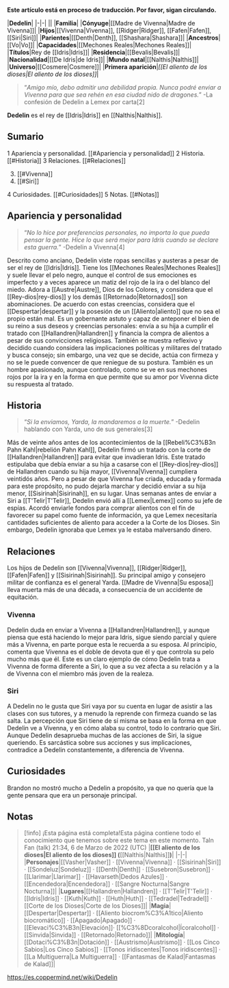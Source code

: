 **Este artículo está en proceso de traducción. Por favor, sigan circulando.**


|**Dedelin**|
|-|-|
||
|**Familia**|
|**Cónyuge**|[[Madre de Vivenna\|Madre de Vivenna]]|
|**Hijos**|[[Vivenna\|Vivenna]], [[Ridger\|Ridger]], [[Fafen\|Fafen]], [[Siri\|Siri]]|
|**Parientes**|[[Denth\|Denth]], [[Shashara\|Shashara]]|
|**Ancestros**|[[Vo\|Vo]]|
|**Capacidades**|[[Mechones Reales\|Mechones Reales]]|
|**Títulos**|Rey de [[Idris\|Idris]]|
|**Residencia**|[[Bevalis\|Bevalis]]|
|**Nacionalidad**|[[De Idris\|de Idris]]|
|**Mundo natal**|[[Nalthis\|Nalthis]]|
|**Universo**|[[Cosmere\|Cosmere]]|
|**Primera aparición**|*[[El aliento de los dioses\|El aliento de los dioses]]*|

>“*Amigo mío, debo admitir una debilidad propia. Nunca podré enviar a Vivenna para que sea rehén en esa ciudad nido de dragones.*”
\-La confesión de Dedelin a Lemex por carta[2]


**Dedelin** es el rey de [[Idris\|Idris]] en [[Nalthis\|Nalthis]].

## Sumario

1 Apariencia y personalidad. [[#Apariencia y personalidad]] 
2 Historia. [[#Historia]] 
3 Relaciones. [[#Relaciones]] 

3. [[#Vivenna]] 
3. [[#Siri]] 


4 Curiosidades. [[#Curiosidades]] 
5 Notas. [[#Notas]] 


## Apariencia y personalidad
>“*No lo hice por preferencias personales, no importa lo que pueda pensar la gente. Hice lo que será mejor para Idris cuando se declare esta guerra.*”
\-Dedelin a Vivenna[4]


Descrito como anciano, Dedelin viste ropas sencillas y austeras a pesar de ser el rey de [[Idris\|Idris]]. Tiene los [[Mechones Reales\|Mechones Reales]] y suele llevar el pelo negro, aunque el control de sus emociones es imperfecto y a veces aparece un matiz del rojo de la ira o del blanco del miedo.
Adora a [[Austre\|Austre]], Dios de los Colores, y considera que el [[Rey-dios\|rey-dios]] y los demás [[Retornado\|Retornados]] son abominaciones. De acuerdo con estas creencias, considera que el [[Despertar\|despertar]] y la posesión de un [[Aliento\|aliento]] que no sea el propio están mal.
Es un gobernante astuto y capaz de anteponer el bien de su reino a sus deseos y creencias personales: envía a su hija a cumplir el tratado con [[Hallandren\|Hallandren]] y financia la compra de alientos a pesar de sus convicciones religiosas. También se muestra reflexivo y decidido cuando considera las implicaciones políticas y militares del tratado y busca consejo; sin embargo, una vez que se decide, actúa con firmeza y no se le puede convencer de que reniegue de su postura. También es un hombre apasionado, aunque controlado, como se ve en sus mechones rojos por la ira y en la forma en que permite que su amor por Vivenna dicte su respuesta al tratado.

## Historia
>“*Si la enviamos, Yarda, la mandaremos a la muerte.*”
\-Dedelin hablando con Yarda, uno de sus generales[3]


Más de veinte años antes de los acontecimientos de la [[Rebeli%C3%B3n Pahn Kahl\|rebelión Pahn Kahl]], Dedelin firmó un tratado con la corte de [[Hallandren\|Hallandren]] para evitar que invadieran Idris. Este tratado estipulaba que debía enviar a su hija a casarse con el [[Rey-dios\|rey-dios]] de Hallandren cuando su hija mayor, [[Vivenna\|Vivenna]] cumpliera veintidós años. Pero a pesar de que Vivenna fue criada, educada y formada para este propósito, no pudo dejarla marchar y decidió enviar a su hija menor, [[Sisirinah\|Sisirinah]], en su lugar.
Unas semanas antes de enviar a Siri a [[T'Telir\|T'Telir]], Dedelin envió allí a [[Lemex\|Lemex]] como su jefe de espías. Acordó enviarle fondos para comprar alientos con el fin de favorecer su papel como fuente de información, ya que Lemex necesitaría cantidades suficientes de aliento para acceder a la Corte de los Dioses. Sin embargo, Dedelin ignoraba que Lemex ya le estaba malversando dinero.

## Relaciones
Los hijos de Dedelin son [[Vivenna\|Vivenna]], [[Ridger\|Ridger]], [[Fafen\|Fafen]] y [[Sisirinah\|Sisirinah]]. Su principal amigo y consejero militar de confianza es el general Yarda. [[Madre de Vivenna\|Su esposa]] lleva muerta más de una década, a consecuencia de un accidente de equitación.

### Vivenna
Dedelin duda en enviar a Vivenna a [[Hallandren\|Hallandren]], y aunque piensa que está haciendo lo mejor para Idris, sigue siendo parcial y quiere más a Vivenna, en parte porque esta le recuerda a su esposa. Al principio, comenta que Vivenna es el doble de devota que él y que controla su pelo mucho más que él. Este es un claro ejemplo de cómo Dedelin trata a Vivenna de forma diferente a Siri, lo que a su vez afecta a su relación y a la de Vivenna con el miembro más joven de la realeza.

### Siri
A Dedelin no le gusta que Siri vaya por su cuenta en lugar de asistir a las clases con sus tutores, y a menudo la reprende con firmeza cuando se las salta. La percepción que Siri tiene de sí misma se basa en la forma en que Dedelin ve a Vivenna, y en cómo alaba su control, todo lo contrario que Siri. Aunque Dedelin desaprueba muchas de las acciones de Siri, la sigue queriendo. Es sarcástica sobre sus acciones y sus implicaciones, contradice a Dedelin constantemente, a diferencia de Vivenna.

## Curiosidades
Brandon no mostró mucho a Dedelin a propósito, ya que no quería que la gente pensara que era un personaje principal.
## Notas

> [!info] ¡Esta página está completa!Esta página contiene todo el conocimiento que tenemos sobre este tema en este momento.
Taln Fan (talk) 21:34, 6 de Marzo de 2022 (UTC)
|**[[El aliento de los dioses\|El aliento de los dioses]] (**[[Nalthis\|Nalthis]]**)**|
|-|-|
|**Personajes**|[[Vasher\|Vasher]] · [[Vivenna\|Vivenna]] · [[Sisirinah\|Siri]] · [[Sondeluz\|Sondeluz]] · [[Denth\|Denth]] · [[Susebron\|Susebron]] · [[Llarimar\|Llarimar]] · [[Havarseth\|Dedos Azules]] · [[Encendedora\|Encendedora]] · [[Sangre Nocturna\|Sangre Nocturna]]|
|**Lugares**|[[Hallandren\|Hallandren]] · [[T'Telir\|T'Telir]] · [[Idris\|Idris]] · [[Kuth\|Kuth]] · [[Huth\|Huth]] · [[Tedradel\|Tedradel]] · [[Corte de los Dioses\|Corte de los Dioses]]|
|**Magia**|[[Despertar\|Despertar]] · [[Aliento biocrom%C3%A1tico\|Aliento biocromático]] · [[Apagado\|Apagado]] · [[Elevaci%C3%B3n\|Elevación]]· [[%C3%8Dcoralcohol\|Ícoralcohol]] · [[Sinvida\|Sinvida]] · [[Retornado\|Retornado]]|
|**Mitología**|[[Dotaci%C3%B3n\|Dotación]] · [[Austrismo\|Austrismo]] · [[Los Cinco Sabios\|Los Cinco Sabios]] · [[Tonos iridiscentes\|Tonos iridiscentes]] · [[La Multiguerra\|La Multiguerra]] · [[Fantasmas de Kalad\|Fantasmas de Kalad]]|



https://es.coppermind.net/wiki/Dedelin